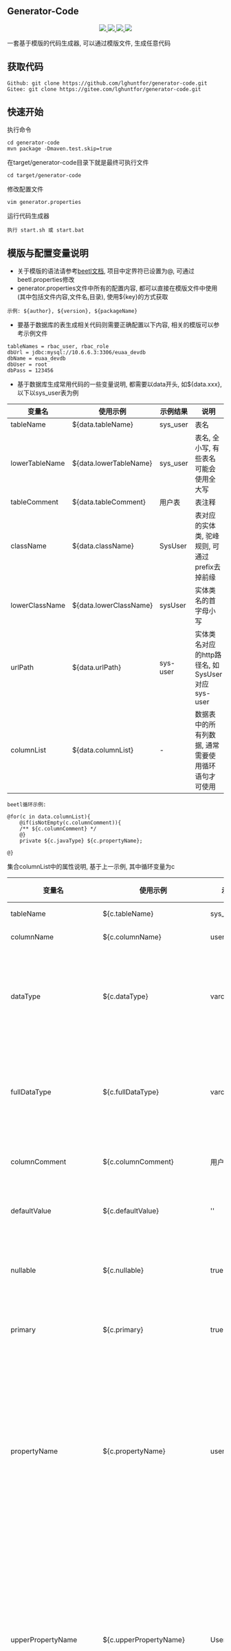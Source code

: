 ## Generator-Code
<p align="center">
	<a target="_blank" href="https://license.coscl.org.cn/MulanPSL2/">
		<img src="https://img.shields.io/:license-MulanPSL2-blue.svg" />
	</a>
	<a target="_blank" href="https://www.oracle.com/technetwork/java/javase/downloads/index.html">
		<img src="https://img.shields.io/badge/JDK-8+-green.svg" />
	</a>
	<a target="_blank" href="https://github.com/lghuntfor/generator-code">
		<img src="https://img.shields.io/badge/Github-welcome-brightgreen.svg" />
	</a>
	<a target="_blank" href="https://gitee.com/lghuntfor/generator-code">
		<img src="https://img.shields.io/badge/Gitee-welcome-brightgreen.svg" />
	</a>
</p>

一套基于模版的代码生成器, 可以通过模版文件, 生成任意代码

## 获取代码
```
Github: git clone https://github.com/lghuntfor/generator-code.git
Gitee: git clone https://gitee.com/lghuntfor/generator-code.git
```

## 快速开始
执行命令   
```
cd generator-code
mvn package -Dmaven.test.skip=true
```

在target/generator-code目录下就是最终可执行文件   
```
cd target/generator-code
```

修改配置文件
```
vim generator.properties
```

运行代码生成器
```
执行 start.sh 或 start.bat
```

## 模版与配置变量说明

- 关于模版的语法请参考[beetl文档](http://ibeetl.com/guide/#/beetl/), 项目中定界符已设置为@, 可通过beetl.properties修改
- generator.properties文件中所有的配置内容, 都可以直接在模版文件中使用(其中包括文件内容,文件名,目录), 使用${key}的方式获取
```
示例: ${author}, ${version}, ${packageName}
```
- 要基于数据库的表生成相关代码则需要正确配置以下内容, 相关的模版可以参考示例文件
```
tableNames = rbac_user, rbac_role
dbUrl = jdbc:mysql://10.6.6.3:3306/euaa_devdb
dbName = euaa_devdb
dbUser = root
dbPass = 123456
```
- 基于数据库生成常用代码的一些变量说明, 都需要以data开头, 如${data.xxx}, 以下以sys_user表为例

变量名 | 使用示例 |示例结果| 说明|
---|---|---|---|
tableName| ${data.tableName} | sys_user | 表名 |
lowerTableName| ${data.lowerTableName} | sys_user | 表名, 全小写, 有些表名可能会使用全大写 |
tableComment| ${data.tableComment} | 用户表 | 表注释 |
className| ${data.className} | SysUser | 表对应的实体类, 驼峰规则, 可通过prefix去掉前缘 |
lowerClassName| ${data.lowerClassName} | sysUser | 实体类名的首字母小写 |
urlPath| ${data.urlPath} | sys-user | 实体类名对应的http路径名, 如SysUser对应sys-user |
columnList| ${data.columnList} | - | 数据表中的所有列数据, 通常需要使用循环语句才可使用 |

```
beetl循环示例:

@for(c in data.columnList){
    @if(isNotEmpty(c.columnComment)){
    /** ${c.columnComment} */
    @}
    private ${c.javaType} ${c.propertyName};

@}
```

集合columnList中的属性说明, 基于上一示例, 其中循环变量为c

变量名 | 使用示例 |示例结果| 说明|
---|---|---|---|
tableName| ${c.tableName} | sys_user | 表名 |
columnName| ${c.columnName} | user_name | 列名 |
dataType| ${c.dataType} | varchar | 列在数据库中的类型 |
fullDataType| ${c.fullDataType} | varchar(10) | 列在数据库中的类型 |
columnComment| ${c.columnComment} | 用户账号 | 列的注释 |
defaultValue| ${c.defaultValue} | '' | 列的默认值 |
nullable| ${c.nullable} | true | 是否可以为空 |
primary| ${c.primary} | true | 是否是主健 |
propertyName| ${c.propertyName} | userName | 列对应的实体属性名, 驼峰规则, 首字母小写 |
upperPropertyName| ${c.upperPropertyName} | UserName | 列对应的实体属性名, 驼峰规则, 首字母大写 |
javaType| ${c.javaType} | String | 属性的java类型 |
baseJavaType| ${c.baseJavaType} | - | 属性的java类型对应的基本类型, 只有基本类型才会存在 |
fullJavaType| ${c.fullJavaType} | java.lang.String | 属性的java类型的全类名 |
ordinalPosition| ${c.ordinalPosition} | 2 | 该字段在表中的顺序位置 |
characterMaximumLength| ${c.characterMaximumLength} | 10 | 字符相关类型的字段的最大限制长度 |
numericPrecision| ${c.numericPrecision} | 10 | 数值类型整数位的长度限制 |
numericScale| ${c.numericScale} | 6 | 数值类型小数位的精度 |

## 模版内函数调用
[参考函数调用文档](http://ibeetl.com/guide/#/beetl/basic?id=%e5%87%bd%e6%95%b0%e8%b0%83%e7%94%a8)   
